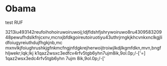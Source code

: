# Obama
test RUF





3213iu493142reufoihohoiruwoiruwoij;ldjfldshfjshrywoiruwo8ru430958320948pewufhdslkfnjcxnv,mcnxjbfdkgoireutoiruotiyu43uthrjrngkjkhcvnkxnclkgjlidfoiugyreiuthdujfhgkjnb,mc mxnvlkjfoiughrushkjgfnkmcfngjnfdgkrejherwoijtroiwjlkdjlkgmfdkn,mvn,bngfhljwekr;lqk;lkj  k1qaz2wsxc3edfcv4rfv5tgb6yhn7ujm8ik,9ol.0p;/-['=]
1qaz2wsx3edc4rfv5tgb6yhn 7ujm 8ik,9ol.0p;/-['
